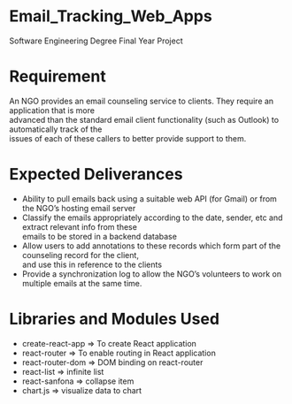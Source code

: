 # Email_Tracking_Web_Apps
Software Engineering Degree Final Year Project<br/>

# Requirement
An NGO provides an email counseling service to clients. They require an application that is more<br/>
advanced than the standard email client functionality (such as Outlook) to automatically track of the<br/>
issues of each of these callers to better provide support to them.<br/>

# Expected Deliverances
<ul>
<li>Ability to pull emails back using a suitable web API (for Gmail) or from the NGO’s hosting email server</li>
<li>Classify the emails appropriately according to the date, sender, etc and extract relevant info from these<br/>
emails to be stored in a backend database</li>
<li>Allow users to add annotations to these records which form part of the counseling record for the client,<br/>
and use this in reference to the clients</li>
<li>Provide a synchronization log to allow the NGO’s volunteers to work on multiple emails at the same
time.</li>
 </ul>

# Libraries and Modules Used
<ul>
  <li>create-react-app => To create React application</li>
  <li>react-router => To enable routing in React application</li>
  <li>react-router-dom => DOM binding on react-router</li>
  <li>react-list => infinite list</li>
  <li>react-sanfona => collapse item</li>
  <li>chart.js => visualize data to chart</li>
</ul>
